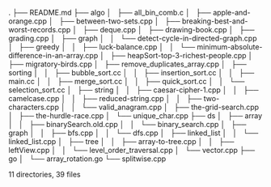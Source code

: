 .
├── README.md
├── algo
│   ├── all_bin_comb.c
│   ├── apple-and-orange.cpp
│   ├── between-two-sets.cpp
│   ├── breaking-best-and-worst-records.cpp
│   ├── deque.cpp
│   ├── drawing-book.cpp
│   ├── grading.cpp
│   ├── graph
│   │   └── detect-cycle-in-directed-graph.cpp
│   ├── greedy
│   │   ├── luck-balance.cpp
│   │   └── minimum-absolute-difference-in-an-array.cpp
│   ├── heapSort-top-3-richest-people.cpp
│   ├── migratory-birds.cpp
│   ├── remove_duplicates_array.cpp
│   ├── sorting
│   │   ├── bubble_sort.cc
│   │   ├── insertion_sort.cc
│   │   ├── main.cc
│   │   ├── merge_sort.cc
│   │   ├── quick_sort.cc
│   │   └── selection_sort.cc
│   ├── string
│   │   ├── caesar-cipher-1.cpp
│   │   ├── camelcase.cpp
│   │   ├── reduced-string.cpp
│   │   ├── two-characters.cpp
│   │   └── valid_anagram.cpp
│   ├── the-grid-search.cpp
│   ├── the-hurdle-race.cpp
│   └── unique_char.cpp
├── ds
│   ├── array
│   │   ├── binarySearch.old.cpp
│   │   └── binary_search.cpp
│   ├── graph
│   │   ├── bfs.cpp
│   │   └── dfs.cpp
│   ├── linked_list
│   │   └── linked_list.cpp
│   ├── tree
│   │   ├── array-to-tree.cpp
│   │   ├── leftView.cpp
│   │   └── level_order_traversal.cpp
│   └── vector.cpp
├── go
│   └── array_rotation.go
└── splitwise.cpp

11 directories, 39 files
